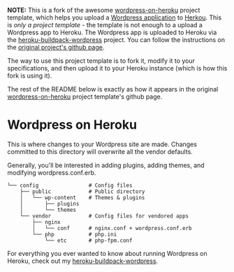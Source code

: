 **NOTE:** This is a fork of the awesome [wordpress-on-heroku](https://github.com/mchung/wordpress-on-heroku) project template, which helps you upload a [Wordpress application](http://wordpress.org) to [Herkou](http://heroku.com). This is *only a project template* - the template is not enough to a upload a Wordpress app to Heroku. The Wordpress app is uploaded to Heroku via the [heroku-buildpack-wordpress](https://github.com/mchung/heroku-buildpack-wordpress) project. You can follow the instructions on the [original project's github page](http://mchung.github.com/heroku-buildpack-wordpress/).

The way to use this project template is to fork it, modify it to your specifications, and then upload it to your Heroku instance (which is how this fork is using it).

The rest of the README below is exactly as how it appears in the
original [wordpress-on-heroku](https://github.com/mchung/wordpress-on-heroku) project template's github page.

# Wordpress on Heroku

This is where changes to your Wordpress site are made.  Changes committed to this directory will overwrite all the vendor defaults.

Generally, you'll be interested in adding plugins, adding themes, and modifying wordpress.conf.erb.
```
└── config                # Config files
    ├── public            # Public directory
    │   └── wp-content    # Themes & plugins
    │       ├── plugins
    │       └── themes
    └── vendor            # Config files for vendored apps
        ├── nginx
        │   └── conf      # nginx.conf + wordpress.conf.erb
        └── php           # php.ini
            └── etc       # php-fpm.conf
```

For everything you ever wanted to know about running Wordpress on Heroku, check out my [heroku-buildpack-wordpress](http://github.com/mchung/heroku-buildpack-wordpress).